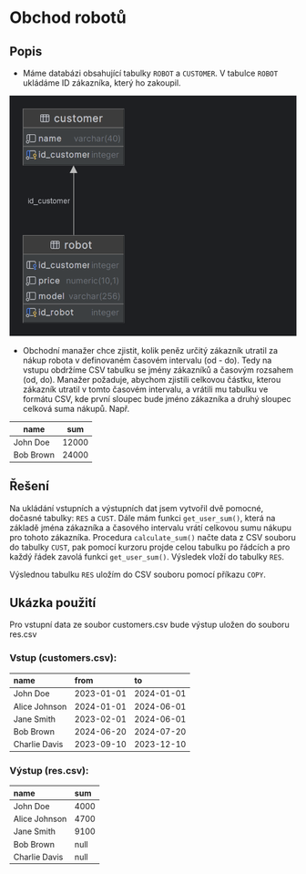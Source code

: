# Obchod robotů

## Popis
* Máme databázi obsahující tabulky `ROBOT` a `CUSTOMER`. V tabulce `ROBOT` ukládáme ID zákazníka, který ho zakoupil.

![schema](schema.png)

* Obchodní manažer chce zjistit, kolik peněz určitý zákazník utratil 
za nákup robota v definovaném časovém intervalu (od - do). 
Tedy na vstupu obdržíme CSV tabulku se jmény zákazníků a časovým rozsahem (od, do). 
Manažer požaduje, abychom zjistili celkovou částku, kterou zákazník utratil v tomto časovém intervalu, 
a vrátili mu tabulku ve formátu CSV, kde první sloupec bude jméno zákazníka 
a druhý sloupec celková suma nákupů. Např.

| name    | sum   |
|---------|-------|
| John Doe | 12000 |
| Bob Brown| 24000 |

## Řešení

Na ukládání vstupních a výstupních dat jsem vytvořil dvě pomocné, dočasné tabulky: `RES` a `CUST`. 
Dále mám funkci `get_user_sum()`, která na základě jména zákazníka a časového intervalu 
vrátí celkovou sumu nákupu pro tohoto zákazníka. 
Procedura `calculate_sum()` načte data z CSV souboru do tabulky `CUST`, 
pak pomocí kurzoru projde celou tabulku po řádcích 
a pro každý řádek zavolá funkci `get_user_sum()`. Výsledek vloží do tabulky `RES`.

Výslednou tabulku `RES` uložím do CSV souboru pomocí příkazu `COPY`.

## Ukázka použití 
Pro vstupní data ze soubor customers.csv bude výstup uložen do souboru res.csv

### Vstup (customers.csv):
| name |  from |  to |
| :--- | :--- | :--- |
| John Doe | 2023-01-01 | 2024-01-01 |
| Alice Johnson | 2024-01-01 | 2024-06-01 |
| Jane Smith | 2023-02-01 | 2024-06-01 |
| Bob Brown | 2024-06-20 | 2024-07-20 |
| Charlie Davis | 2023-09-10 | 2023-12-10 |



### Výstup (res.csv):
| name | sum |
| :--- | :--- |
| John Doe | 4000 |
| Alice Johnson | 4700 |
| Jane Smith | 9100 |
| Bob Brown | null |
| Charlie Davis | null |
